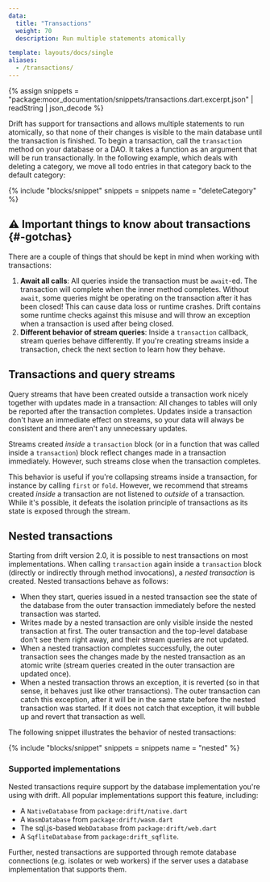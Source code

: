 ```yaml
---
data:
  title: "Transactions"
  weight: 70
  description: Run multiple statements atomically

template: layouts/docs/single
aliases:
  - /transactions/
---
```


{% assign snippets = "package:moor_documentation/snippets/transactions.dart.excerpt.json" | readString | json_decode %}

Drift has support for transactions and allows multiple statements to run atomically,
so that none of their changes is visible to the main database until the transaction
is finished.
To begin a transaction, call the `transaction` method on your database or a DAO.
It takes a function as an argument that will be run transactionally. In the
following example, which deals with deleting a category, we move all todo entries
in that category back to the default category:

{% include "blocks/snippet" snippets = snippets name = "deleteCategory" %}

## ⚠️ Important things to know about transactions {#-gotchas}
There are a couple of things that should be kept in mind when working with transactions:

1. __Await all calls__: All queries inside the transaction must be `await`-ed. The transaction
  will complete when the inner method completes. Without `await`, some queries might be operating
  on the transaction after it has been closed! This can cause data loss or runtime crashes.
  Drift contains some runtime checks against this misuse and will throw an exception when a transaction
  is used after being closed.
2. __Different behavior of stream queries__: Inside a `transaction` callback, stream queries behave
differently. If you're creating streams inside a transaction, check the next section to learn how
they behave.

## Transactions and query streams
Query streams that have been created outside a transaction work nicely together with
updates made in a transaction: All changes to tables will only be reported after the
transaction completes. Updates inside a transaction don't have an immediate effect on
streams, so your data will always be consistent and there aren't any unnecessary updates.

Streams created _inside_ a `transaction` block (or in a function that was called inside
a `transaction`) block reflect changes made in a transaction immediately.
However, such streams close when the transaction completes.

This behavior is useful if you're collapsing streams inside a transaction, for instance by
calling `first` or `fold`.
However, we recommend that streams created _inside_ a transaction are not listened to
_outside_ of a transaction. While it's possible, it defeats the isolation principle
of transactions as its state is exposed through the stream.

## Nested transactions

Starting from drift version 2.0, it is possible to nest transactions on most implementations.
When calling `transaction` again inside a `transaction` block (directly or indirectly through
method invocations), a _nested transaction_ is created. Nested transactions behave as follows:

- When they start, queries issued in a nested transaction see the state of the database from
  the outer transaction immediately before the nested transaction was started.
- Writes made by a nested transaction are only visible inside the nested transaction at first.
  The outer transaction and the top-level database don't see them right away, and their stream
  queries are not updated.
- When a nested transaction completes successfully, the outer transaction sees the changes
  made by the nested transaction as an atomic write (stream queries created in the outer
  transaction are updated once).
- When a nested transaction throws an exception, it is reverted (so in that sense, it behaves
  just like other transactions).
  The outer transaction can catch this exception, after it will be in the same state before
  the nested transaction was started. If it does not catch that exception, it will bubble up
  and revert that transaction as well.

The following snippet illustrates the behavior of nested transactions:

{% include "blocks/snippet" snippets = snippets name = "nested" %}

### Supported implementations

Nested transactions require support by the database implementation you're using with drift.
All popular implementations support this feature, including:

- A `NativeDatabase` from `package:drift/native.dart`
- A `WasmDatabase` from `package:drift/wasm.dart`
- The sql.js-based `WebDatabase` from `package:drift/web.dart`
- A `SqfliteDatabase` from `package:drift_sqflite`.

Further, nested transactions are supported through remote database connections (e.g.
isolates or web workers) if the server uses a database implementation that supports them.
